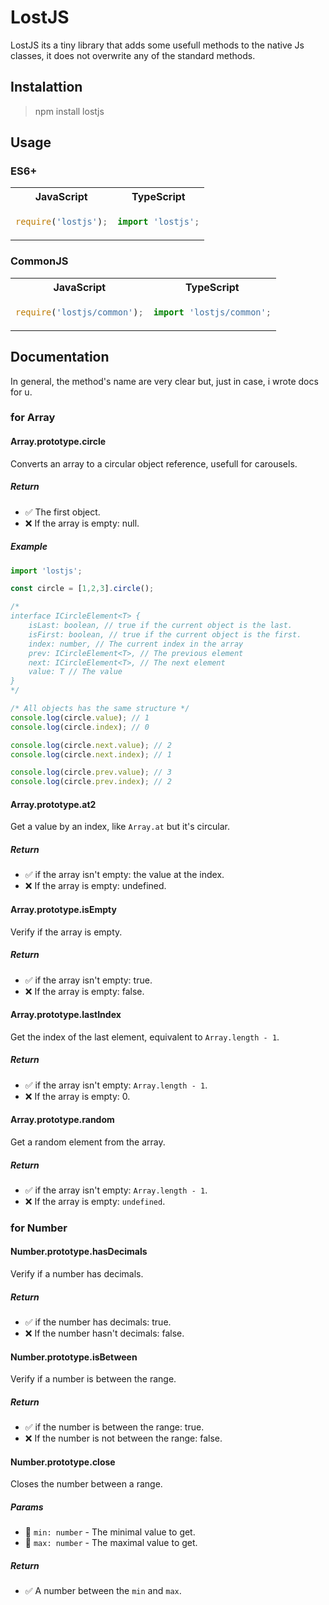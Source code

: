 # LostJS

LostJS  its a tiny library that adds some usefull methods to the native Js classes, it does not overwrite any of the standard methods.

## Instalattion

> npm install lostjs

## Usage

### ES6+
<table>
<tr>
<th>JavaScript</th>
<th>TypeScript</th>
</tr>
<tr>
<td>

```js
require('lostjs');
```

</td>
<td>

```ts
import 'lostjs';
```

</td>
</tr>
</table>

### CommonJS
<table>
<tr>
<th>JavaScript</th>
<th>TypeScript</th>
</tr>
<tr>
<td>

```js
require('lostjs/common');
```

</td>
<td>

```ts
import 'lostjs/common';
```

</td>
</tr>
</table>


## Documentation

In general, the method's name are very clear but, just in case, i wrote docs for u.

### for Array

#### Array.prototype.circle

Converts an array to a circular object reference, usefull for carousels.

##### Return

* ✅ The first object.
* ❌ If the array is empty: null.

##### Example

```ts
import 'lostjs';

const circle = [1,2,3].circle();

/*
interface ICircleElement<T> {
    isLast: boolean, // true if the current object is the last.
    isFirst: boolean, // true if the current object is the first.
    index: number, // The current index in the array
    prev: ICircleElement<T>, // The previous element
    next: ICircleElement<T>, // The next element
    value: T // The value
}
*/

/* All objects has the same structure */
console.log(circle.value); // 1
console.log(circle.index); // 0

console.log(circle.next.value); // 2
console.log(circle.next.index); // 1

console.log(circle.prev.value); // 3
console.log(circle.prev.index); // 2
```

#### Array.prototype.at2

Get a value by an index, like `Array.at` but it's circular.

##### Return

* ✅ if the array isn't empty: the value at the index.
* ❌ If the array is empty: undefined.

#### Array.prototype.isEmpty

Verify if the array is empty.

##### Return

* ✅ if the array isn't empty: true.
* ❌ If the array is empty: false.

#### Array.prototype.lastIndex

Get the index of the last element, equivalent to `Array.length - 1`.

##### Return

* ✅ if the array isn't empty: `Array.length - 1`.
* ❌ If the array is empty: 0.

#### Array.prototype.random

Get a random element from the array.

##### Return

* ✅ if the array isn't empty: `Array.length - 1`.
* ❌ If the array is empty: `undefined`.

### for Number

#### Number.prototype.hasDecimals

Verify if a number has decimals.

##### Return

* ✅ if the number has decimals: true.
* ❌ If the number hasn't decimals: false.

#### Number.prototype.isBetween

Verify if a number is between the range.

##### Return

* ✅ if the number is between the range: true.
* ❌ If the number is not between the range: false.

#### Number.prototype.close

Closes the number between a range.

##### Params

* 🔹 `min: number` - The minimal value to get.
* 🔹 `max: number` - The maximal value to get.

##### Return

* ✅ A number between the `min` and `max`.

